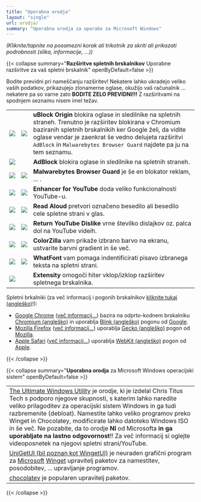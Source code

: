 ```yaml
---
title: "Uporabna orodja"
layout: "single"
url: orodja/
summary: "Uporabna orodja za uporabo za Microsoft Windows"
---
```


*(Kliknite/tapnite na posamezni korak ali trikotnik za skriti ali prikazati podrobnosti (slika, informacije, ...))*

{{< collapse summary="**Razširitve spletnih brskalnikov** Uporabne razširitve za vaš spletni brskalnik" openByDefault=false >}}

   Bodite previdni pri nameščanju razširitev! Nekatere lahko ukradejo veliko vaših podatkov, prikazujejo zlonamerne oglase, okužijo vaš računalnik ... nekatere pa so varne zato **BODITE ZELO PREVIDNI!!!** Z razširitvami na spodnjem seznamu nisem imel težav.

   ||||
   | -------- | ------- | ------- |
   | [![](/images/Google-Chrome/GChrome_logo_40px.png)](https://chromewebstore.google.com/detail/ublock-origin/cjpalhdlnbpafiamejdnhcphjbkeiagm "Kliknite/tapnite za obisk spletno stran razširitve!") | [![](/images/Mozilla-Firefox/mfirefox_logo_39x40px.png)](https://addons.mozilla.org/firefox/addon/ublock-origin/ "Kliknite/tapnite za obisk spletno stran razširitve!") | **uBlock Origin** blokira oglase in sledilnike na spletnih straneh. Trenutno je razširitev blokirana v Chromium baziranih spletnih brskalnikih ker Google želi, da vidite oglase vendar je zaenkrat še vedno delujeta razširitvi `AdBlock` in `Malwarebytes Browser Guard` najdete pa ju na tem seznamu. |
   | [![](/images/Google-Chrome/GChrome_logo_40px.png)](https://chromewebstore.google.com/detail/adblock-%E2%80%94-block-ads-acros/gighmmpiobklfepjocnamgkkbiglidom "Kliknite/tapnite za obisk spletno stran razširitve!") | &nbsp; | **AdBlock** blokira oglase in sledilnike na spletnih straneh. |
   | [![](/images/Google-Chrome/GChrome_logo_40px.png)](https://chromewebstore.google.com/detail/malwarebytes-browser-guar/ihcjicgdanjaechkgeegckofjjedodee "Kliknite/tapnite za obisk spletno stran razširitve!") | [![](/images/Mozilla-Firefox/mfirefox_logo_39x40px.png)](https://addons.mozilla.org/firefox/addon/malwarebytes/ "Kliknite/tapnite za obisk spletno stran razširitve!") | **Malwarebytes Browser Guard** je še en blokator reklam, ... . |
   | [![](/images/Google-Chrome/GChrome_logo_40px.png)](https://chromewebstore.google.com/detail/enhancer-for-youtube/ponfpcnoihfmfllpaingbgckeeldkhle "Kliknite/tapnite za obisk spletno stran razširitve!") | [![](/images/Mozilla-Firefox/mfirefox_logo_39x40px.png)](https://addons.mozilla.org/firefox/addon/enhancer-for-youtube/ "Kliknite/tapnite za obisk spletno stran razširitve!") | **Enhancer for YouTube** doda veliko funkcionalnosti YouTube-u. |
   | [![](/images/Google-Chrome/GChrome_logo_40px.png)](https://chromewebstore.google.com/detail/read-aloud-a-text-to-spee/hdhinadidafjejdhmfkjgnolgimiaplp "Kliknite/tapnite za obisk spletno stran razširitve!") | [![](/images/Mozilla-Firefox/mfirefox_logo_39x40px.png)](https://addons.mozilla.org/firefox/addon/read-aloud/ "Kliknite/tapnite za obisk spletno stran razširitve!") | **Read Aloud** pretvori označeno besedilo ali besedilo cele spletne strani v glas. |
   | [![](/images/Google-Chrome/GChrome_logo_40px.png)](https://chromewebstore.google.com/detail/return-youtube-dislike/gebbhagfogifgggkldgodflihgfeippi "Kliknite/tapnite za obisk spletno stran razširitve!") | [![](/images/Mozilla-Firefox/mfirefox_logo_39x40px.png)](https://addons.mozilla.org/firefox/addon/return-youtube-dislikes/ "Kliknite/tapnite za obisk spletno stran razširitve!") | **Return YouTube Dislike** vrne številko dislajkov oz. palca dol na YouTube videih. |
   | [![](/images/Google-Chrome/GChrome_logo_40px.png)](https://chromewebstore.google.com/detail/colorzilla/bhlhnicpbhignbdhedgjhgdocnmhomnp "Kliknite/tapnite za obisk spletno stran razširitve!") | [![](/images/Mozilla-Firefox/mfirefox_logo_39x40px.png)](https://addons.mozilla.org/firefox/addon/colorzilla/ "Kliknite/tapnite za obisk spletno stran razširitve!") | **ColorZilla** vam prikaže izbrano barvo na ekranu, ustvarite barvni gradient in še več. |
   | [![](/images/Google-Chrome/GChrome_logo_40px.png)](https://chromewebstore.google.com/detail/whatfont-what-html-font/iceonohalfbfcldenclcjafcpboiplfo "Kliknite/tapnite za obisk spletno stran razširitve!") | [![](/images/Mozilla-Firefox/mfirefox_logo_39x40px.png)](https://addons.mozilla.org/firefox/addon/zjm-whatfont "Kliknite/tapnite za obisk spletno stran razširitve!") | **WhatFont** vam pomaga indentificirati pisavo izbranega teksta na spletni strani. |
   | [![](/images/Google-Chrome/GChrome_logo_40px.png)](https://chromewebstore.google.com/detail/extensity/jjmflmamggggndanpgfnpelongoepncg "Kliknite/tapnite za obisk spletno stran razširitve!") | &nbsp; | **Extensity** omogoči hiter vklop/izklop razširitev spletnega brskalnika. |
   
   Spletni brkalniki (za več informacij i pogonih brskalnikov [kliknite tukaj (angleško)](https://sl.wikipedia.org/wiki/Comparison_of_browser_engines "Kliknite/tapnite za obisk Wikipedia spletne strani!")!): 
   <!-- POSODOBI POVEZAVE SPODAJ -->
   - [Google Chrome](https://www.google.com/chrome/ "Kliknite/tapnite za obisk spletne strani!") ([več informacij...](https://sl.wikipedia.org/wiki/Google_Chrome "Kliknite/tapnite za obisk Wikipedia spletne strani!!")) bazira na odprto-kodnem brskalniku [Chromium (angleško)](https://wikipedia.org/wiki/Chromium "Kliknite/tapnite za obisk Wikipedia spletne strani!!") in uporablja [Blink (angleško)](https://en.wikipedia.org/wiki/Blink_(browser_engine) "Kliknite/tapnite za obisk Wikipedia spletne strani!!") pogonu od [Google](https://www.google.com/ "Kliknite/tapnite za obisk spletne strani!").
   - [Mozilla Firefox](https://www.mozilla.org/firefox/ "Kliknite/tapnite za obisk spletne strani!") ([več informacij...](https://sl.wikipedia.org/wiki/Firefox "Kliknite/tapnite za obisk Wikipedia spletne strani!!")) uporablja [Gecko (angleško)](https://wikipedia.org/wiki/Gecko_(software) "Kliknite/tapnite za obisk Wikipedia spletne strani!!") pogon od [Mozilla](https://www.mozilla.org/ "Kliknite/tapnite za obisk spletne strani!").
   - [Apple Safari](https://www.apple.com/safari/ "Kliknite/tapnite za obisk spletne strani!") ([več informacij...](https://sl.wikipedia.org/wiki/Safari_(spletni_brskalnik) "Kliknite/tapnite za obisk Wikipedia spletne strani!!")) uporablja [WebKit (angleško)](https://wikipedia.org/wiki/WebKit "Kliknite/tapnite za obisk Wikipedia spletne strani!!") pogon od [Apple](https://www.apple.com/ "Kliknite/tapnite da odprete spletno stran!").

{{< /collapse >}}

{{< collapse summary="**Uporabna orodja** za Microsoft Windows operacijski sistem" openByDefault=false >}}

   ||
   | -------- |
   | [The Ultimate Windows Utility](https://christitus.com/windows-tool/ "Kliknite/tapnite za obisk spletne strani!") je orodje, ki je izdelal Chris Titus Tech s podporo njegove skupnosti, s katerim lahko naredite veliko prilagoditev za operacijski sistem Windows in ga tudi razbremenite (debloat). Namestite lahko veliko programov preko Winget in Chocolatey, modificirate lahko datoteko Windows ISO in še več. Ne pozabite, da to orodje **NI** od Microsofta **in ga uporabljate na lastno odgovornost**!! Za več informacij si oglejte videoposnetek na njegovi spletni strani/YouTube. |
   | [UniGetUI (bil poznan kot WingetUI)](https://www.marticliment.com/unigetui/ "Kliknite/tapnite za obisk spletne strani!") je neuraden grafični program za [Microsoft](https://www.microsoft.com/ "Kliknite/tapnite za obisk spletne strani!") [Winget](https://learn.microsoft.com/en-us/windows/package-manager/winget/ "Kliknite/tapnite za obisk spletne strani!") upravitelj paketov za namestitev, posodobitev, ... upravljanje programov. |
   | [chocolatey](https://chocolatey.org/ "Kliknite/tapnite za obisk spletne strani!") je popularen upravitelj paketov. |

{{< /collapse >}}

<!-- []( "Kliknite/tapnite za obisk spletne strani!") -->